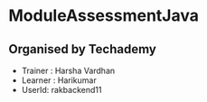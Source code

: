# ModuleAssessmentJava
## Organised by Techademy

- Trainer : Harsha Vardhan
- Learner : Harikumar
- UserId: rakbackend11
